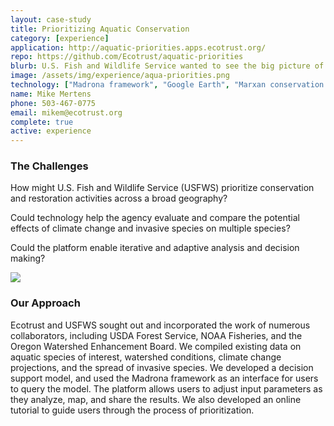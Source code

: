 ```yaml
---
layout: case-study
title: Prioritizing Aquatic Conservation
category: [experience]
application: http://aquatic-priorities.apps.ecotrust.org/
repo: https://github.com/Ecotrust/aquatic-priorities
blurb: U.S. Fish and Wildlife Service wanted to see the big picture of conservation and restoration work at the sub-basin scale across the Pacific Northwest.
image: /assets/img/experience/aqua-priorities.png
technology: ["Madrona framework", "Google Earth", "Marxan conservation planning software"]
name: Mike Mertens
phone: 503-467-0775
email: mikem@ecotrust.org
complete: true
active: experience
---
```

<div class="row">
	<div class="span4">
		<h3>The Challenges</h3>
		<p>How might U.S. Fish and Wildlife Service (USFWS) prioritize conservation and restoration activities across a broad geography?</p>
		<p>Could technology help the agency evaluate and compare the potential effects of climate change and invasive species on multiple species?</p>
		<p>Could the platform enable iterative and adaptive analysis and decision making?</p>
	</div>
	<div class="span4">
		<a href="{{ page.application }}"><img class="thumbnail" src="{{ BASE_PATH }}{{ page.image }}"/></a>
	</div>
</div>
<h3>Our Approach</h3>
<p>Ecotrust and USFWS sought out and incorporated the work of numerous collaborators, including USDA Forest Service, NOAA Fisheries, and the Oregon Watershed Enhancement Board. We compiled existing data on aquatic species of interest, watershed conditions, climate change projections, and the spread of invasive species. We developed a decision support model, and used the Madrona framework as an interface for users to query the model. The platform allows users to adjust input parameters as they analyze, map, and share the results. We also developed an online tutorial to guide users through the process of prioritization.</p>
